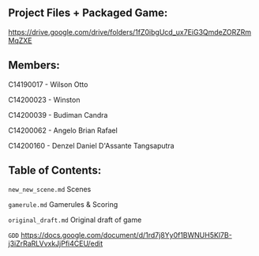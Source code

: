 ## Project Files + Packaged Game:

https://drive.google.com/drive/folders/1fZ0ibgUcd_ux7EiG3QmdeZORZRmMqZXE

## Members:

C14190017 - Wilson Otto

C14200023 - Winston

C14200039 - Budiman Candra

C14200062 - Angelo Brian Rafael

C14200160 - Denzel Daniel D'Assante Tangsaputra

## Table of Contents:

`new_new_scene.md` Scenes

`gamerule.md` Gamerules & Scoring

`original_draft.md` Original draft of game

`GDD` https://docs.google.com/document/d/1rd7j8Yy0f1BWNUH5Kl7B-j3iZrRaRLVvxkJjPfi4CEU/edit
